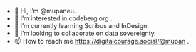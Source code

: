 - 👋 Hi, I’m @mupaneu.
- 👀 I’m interested in codeberg.org .
- 🌱 I’m currently learning Scribus and InDesign.
- 💞️ I’m looking to collaborate on data sovereignty.
- 📫 How to reach me https://digitalcourage.social/@mupan .
